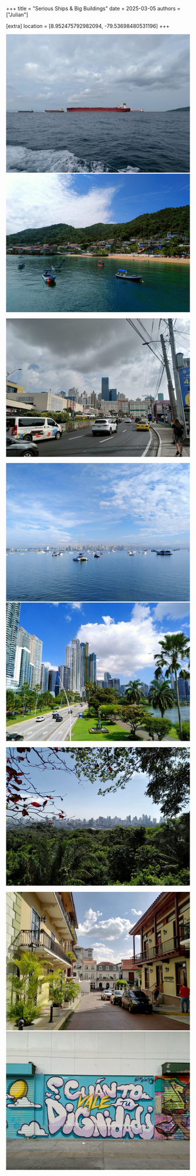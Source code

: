 +++
title = "Serious Ships & Big Buildings"
date = 2025-03-05
authors = ["Julian"]

[extra]
location = [8.952475792982094, -79.53698480531196]
+++

![Ships](ships.jpg)
![Taboga](taboga.jpg)

![Traffic](traffic.jpg)

![Port](port.jpg)
![Highrise](highrise.jpg)

![Panorama](panorama.jpg)

![Viejo](viejo.jpg)
![Graffiti](graffiti.jpg)